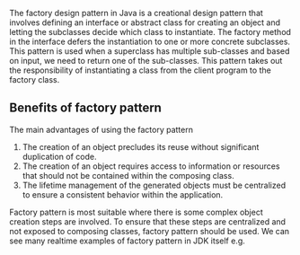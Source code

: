 The factory design pattern in Java is a creational design pattern that involves defining an interface or abstract class for creating an object and letting the subclasses decide which class to instantiate. 
The factory method in the interface defers the instantiation to one or more concrete subclasses.
This pattern is used when a superclass has multiple sub-classes and based on input, we need to return one of the sub-classes. 
This pattern takes out the responsibility of instantiating a class from the client program to the factory class.

<h2>Benefits of factory pattern</h2>
<p>The main advantages of using the factory pattern</p>
<ol>
<li>The creation of an object precludes its reuse without significant duplication of code.</li>
<li>The creation of an object requires access to information or resources that should not be contained within the composing class.</li>
<li>The lifetime management of the generated objects must be centralized to ensure a consistent behavior within the application.</li>
</ol>

<p>Factory pattern is most suitable where there is some complex object creation steps are involved. To ensure that these steps are centralized and not exposed to composing classes, factory pattern should be used. We can see many realtime examples of factory pattern in JDK itself e.g.</p>